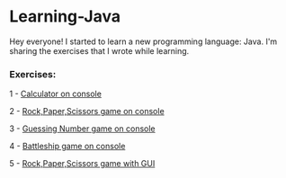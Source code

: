 # Learning-Java
Hey everyone! I started to learn a new programming language: Java. I'm sharing the exercises that I wrote while learning.

### Exercises: ###
1 - [Calculator on console](https://github.com/CihanBosnali/Learning-Java/blob/master/calculator.java)

2 - [Rock,Paper,Scissors game on console](https://github.com/CihanBosnali/Learning-Java/blob/master/rockpaperscissors.java)

3 - [Guessing Number game on console](https://github.com/CihanBosnali/Learning-Java/blob/master/guessnumber.java)

4 - [Battleship game on console](https://github.com/CihanBosnali/Learning-Java/blob/master/battleshipgame.java)

5 - [Rock,Paper,Scissors game with GUI](https://github.com/CihanBosnali/Learning-Java/blob/master/rockpaperscissorsui.java)
